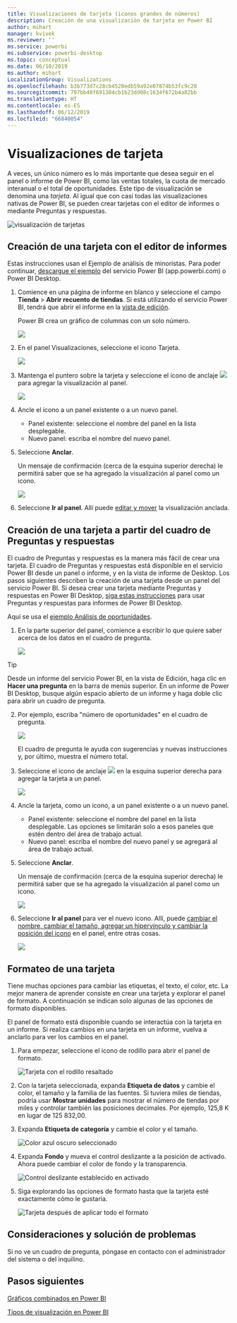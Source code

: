 ```yaml
---
title: Visualizaciones de tarjeta (iconos grandes de números)
description: Creación de una visualización de tarjeta en Power BI
author: mihart
manager: kvivek
ms.reviewer: ''
ms.service: powerbi
ms.subservice: powerbi-desktop
ms.topic: conceptual
ms.date: 06/10/2019
ms.author: mihart
LocalizationGroup: Visualizations
ms.openlocfilehash: b3b773d7c28cb4528edb59a92e07874b53fc9c20
ms.sourcegitcommit: 797bb40f691384cb1b23dd08c1634f672b4a82bb
ms.translationtype: HT
ms.contentlocale: es-ES
ms.lasthandoff: 06/12/2019
ms.locfileid: "66840054"
---
```

# <a name="card-visualizations"></a>Visualizaciones de tarjeta
A veces, un único número es lo más importante que desea seguir en el panel o informe de Power BI, como las ventas totales, la cuota de mercado interanual o el total de oportunidades. Este tipo de visualización se denomina una *tarjeta*. Al igual que con casi todas las visualizaciones nativas de Power BI, se pueden crear tarjetas con el editor de informes o mediante Preguntas y respuestas.

![visualización de tarjetas](media/power-bi-visualization-card/pbi-opptuntiescard.png)

## <a name="create-a-card-using-the-report-editor"></a>Creación de una tarjeta con el editor de informes
Estas instrucciones usan el Ejemplo de análisis de minoristas. Para poder continuar, [descargue el ejemplo](../sample-datasets.md) del servicio Power BI (app.powerbi.com) o Power BI Desktop.   

1. Comience en una página de informe en blanco y seleccione el campo **Tienda** \> **Abrir recuento de tiendas**. Si está utilizando el servicio Power BI, tendrá que abrir el informe en la [vista de edición](../service-interact-with-a-report-in-editing-view.md).

    Power BI crea un gráfico de columnas con un solo número.

   ![](media/power-bi-visualization-card/pbi-rptnumbertilechart.png)
2. En el panel Visualizaciones, seleccione el icono Tarjeta.

   ![](media/power-bi-visualization-card/power-bi-templates.png)
6. Mantenga el puntero sobre la tarjeta y seleccione el icono de anclaje ![](media/power-bi-visualization-card/pbi-pintile.png) para agregar la visualización al panel.

   ![](media/power-bi-visualization-card/power-bi-pin-icon.png)
7. Ancle el icono a un panel existente o a un nuevo panel.

   * Panel existente: seleccione el nombre del panel en la lista desplegable.
   * Nuevo panel: escriba el nombre del nuevo panel.
8. Seleccione **Anclar**.

   Un mensaje de confirmación (cerca de la esquina superior derecha) le permitirá saber que se ha agregado la visualización al panel como un icono.

   ![](media/power-bi-visualization-card/power-bi-success2.png)
9. Seleccione **Ir al panel**. Allí puede [editar y mover](../service-dashboard-edit-tile.md) la visualización anclada.


## <a name="create-a-card-from-the-qa-question-box"></a>Creación de una tarjeta a partir del cuadro de Preguntas y respuestas
El cuadro de Preguntas y respuestas es la manera más fácil de crear una tarjeta. El cuadro de Preguntas y respuestas está disponible en el servicio Power BI desde un panel o informe, y en la vista de informe de Desktop. Los pasos siguientes describen la creación de una tarjeta desde un panel del servicio Power BI. Si desea crear una tarjeta mediante Preguntas y respuestas en Power BI Desktop, [siga estas instrucciones](https://powerbi.microsoft.com/blog/power-bi-desktop-december-feature-summary/#QandA) para usar Preguntas y respuestas para informes de Power BI Desktop.

Aquí se usa el [ejemplo Análisis de oportunidades](../sample-opportunity-analysis.md).

1. En la parte superior del panel, comience a escribir lo que quiere saber acerca de los datos en el cuadro de pregunta. 

   ![](media/power-bi-visualization-card/power-bi-q-and-a-box.png)

> [!TIP]
> Desde un informe del servicio Power BI, en la vista de Edición, haga clic en **Hacer una pregunta** en la barra de menús superior. En un informe de Power BI Desktop, busque algún espacio abierto de un informe y haga doble clic para abrir un cuadro de pregunta.

2. Por ejemplo, escriba "número de oportunidades" en el cuadro de pregunta.

   ![](media/power-bi-visualization-card/power-bi-q-and-a.png)

   El cuadro de pregunta le ayuda con sugerencias y nuevas instrucciones y, por último, muestra el número total.  
4. Seleccione el icono de anclaje ![](media/power-bi-visualization-card/pbi-pintile.png) en la esquina superior derecha para agregar la tarjeta a un panel.

   ![](media/power-bi-visualization-card/power-bi-pin.png)
5. Ancle la tarjeta, como un icono, a un panel existente o a un nuevo panel.

   * Panel existente: seleccione el nombre del panel en la lista desplegable. Las opciones se limitarán solo a esos paneles que estén dentro del área de trabajo actual.
   * Nuevo panel: escriba el nombre del nuevo panel y se agregará al área de trabajo actual.
6. Seleccione **Anclar**.

   Un mensaje de confirmación (cerca de la esquina superior derecha) le permitirá saber que se ha agregado la visualización al panel como un icono.  

   ![](media/power-bi-visualization-card/power-bi-success2.png)
7. Seleccione **Ir al panel** para ver el nuevo icono. Allí, puede [cambiar el nombre, cambiar el tamaño, agregar un hipervínculo y cambiar la posición del icono](../service-dashboard-edit-tile.md) en el panel, entre otras cosas.

   ![](media/power-bi-visualization-card/power-bi-pinned-2.png)




## <a name="format-a-card"></a>Formateo de una tarjeta
Tiene muchas opciones para cambiar las etiquetas, el texto, el color, etc. La mejor manera de aprender consiste en crear una tarjeta y explorar el panel de formato. A continuación se indican solo algunas de las opciones de formato disponibles. 

El panel de formato está disponible cuando se interactúa con la tarjeta en un informe. Si realiza cambios en una tarjeta en un informe, vuelva a anclarlo para ver los cambios en el panel. 

1. Para empezar, seleccione el icono de rodillo para abrir el panel de formato. 

    ![Tarjeta con el rodillo resaltado](media/power-bi-visualization-card/power-bi-format-card-2.png)
2. Con la tarjeta seleccionada, expanda **Etiqueta de datos** y cambie el color, el tamaño y la familia de las fuentes. Si tuviera miles de tiendas, podría usar **Mostrar unidades** para mostrar el número de tiendas por miles y controlar también las posiciones decimales. Por ejemplo, 125,8 K en lugar de 125 832,00.

3.  Expanda **Etiqueta de categoría** y cambie el color y el tamaño.

    ![Color azul oscuro seleccionado](media/power-bi-visualization-card/power-bi-card-format-2.png)

4. Expanda **Fondo** y mueva el control deslizante a la posición de activado.  Ahora puede cambiar el color de fondo y la transparencia.

    ![Control deslizante establecido en activado](media/power-bi-visualization-card/power-bi-format-color-2.png)

5. Siga explorando las opciones de formato hasta que la tarjeta esté exactamente cómo le gustaría. 

    ![Tarjeta después de aplicar todo el formato](media/power-bi-visualization-card/power-bi-formatted-2.png)


## <a name="considerations-and-troubleshooting"></a>Consideraciones y solución de problemas
Si no ve un cuadro de pregunta, póngase en contacto con el administrador del sistema o del inquilino.    

## <a name="next-steps"></a>Pasos siguientes
[Gráficos combinados en Power BI](power-bi-visualization-combo-chart.md)

[Tipos de visualización en Power BI](power-bi-visualization-types-for-reports-and-q-and-a.md)
